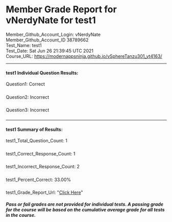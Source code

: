 # Member Grade Report for vNerdyNate for test1  
   
Member_Github_Account_Login: vNerdyNate  
Member_Github_Account_ID 38789662  
Test_Name: test1  
Test_Date: Sat Jun 26 21:39:45 UTC 2021  
Course_URL: https://modernappsninja.github.io/vSphereTanzu301_vt4163/  
   
---  
#### test1 Individual Question Results:  
Question1: Correct  
#####  
Question2: Incorrect  
#####  
Question3: Incorrect  
#####  
---  
#### test1 Summary of Results:  
test1_Total_Question_Count: 1  
#####  
test1_Correct_Response_Count: 1  
#####  
test1_Incorrect_Response_Count: 2  
#####  
test1_Percent_Correct: 33.00%  
#####  
test1_Grade_Report_Url: "[Click Here](https://github.com/modernappsninjas/vNerdyNate/blob/main/static/userdata/courses/vSphereTanzu301_vt4163/grade_report.pr298.test1.md)"
##### Pass or fail grades are not provided for individual tests. A passing grade for the course will be based on the cumulative average grade for all tests in the course.  
